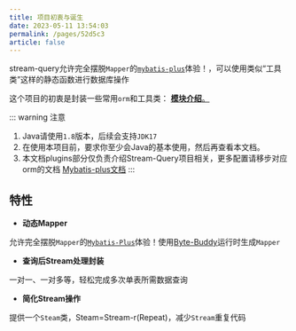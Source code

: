 ```yaml
---
title: 项目初衷与诞生
date: 2023-05-11 13:54:03
permalink: /pages/52d5c3
article: false
---
```


stream-query允许完全摆脱`Mapper`的[`mybatis-plus`](https://baomidou.com/)体验！，可以使用类似“工具类”这样的静态函数进行数据库操作

这个项目的初衷是封装一些常用`orm`和工具类：
[**模块介绍**。](/pages/52d5c3/)

::: warning 注意
1. Java请使用`1.8`版本，后续会支持`JDK17`
2. 在使用本项目前，要求你至少会Java的基本使用，然后再查看本文档。
3. 本文档plugins部分仅负责介绍Stream-Query项目相关，更多配置请移步对应orm的文档 [Mybatis-plus文档](https://baomidou.com/)
   :::

## 特性
* **动态Mapper**

允许完全摆脱`Mapper`的[`Mybatis-Plus`](https://baomidou.com/)体验！使用[Byte-Buddy](https://bytebuddy.net/#/tutorial-cn)运行时生成`Mapper`

* **查询后Stream处理封装**

一对一、一对多等，轻松完成多次单表所需数据查询

* **简化Stream操作**

提供一个`Steam`类，Steam=Stream-r(Repeat)，减少`Stream`重复代码

